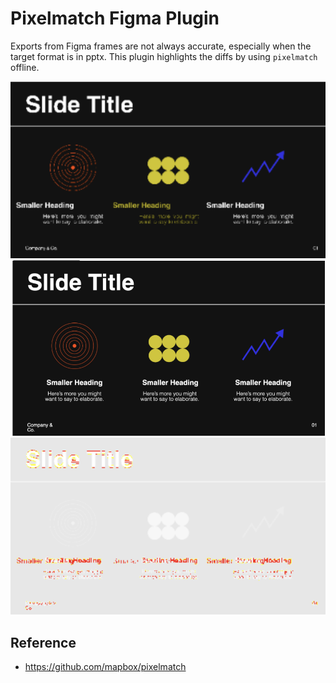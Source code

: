 # Pixelmatch Figma Plugin

Exports from Figma frames are not always accurate, especially when the target format is in pptx. This plugin highlights the diffs by using `pixelmatch` offline.

![source](./screenshots/source.png)
![target](./screenshots/target.png)
![diff](./screenshots/diff.png)

## Reference

- https://github.com/mapbox/pixelmatch
